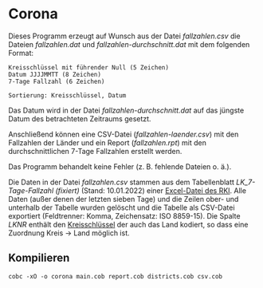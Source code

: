 # Corona

Dieses Programm erzeugt auf Wunsch aus der Datei *fallzahlen.csv* die Dateien *fallzahlen.dat*
und *fallzahlen-durchschnitt.dat* mit dem folgenden Format:

    Kreisschlüssel mit führender Null (5 Zeichen)
    Datum JJJJMMTT (8 Zeichen)
    7-Tage Fallzahl (6 Zeichen)
    
    Sortierung: Kreisschlüssel, Datum

Das Datum wird in der Datei *fallzahlen-durchschnitt.dat* auf das jüngste Datum des betrachteten
Zeitraums gesetzt.

Anschließend können eine CSV-Datei (*fallzahlen-laender.csv*) mit den Fallzahlen der Länder
und ein Report (*fallzahlen.rpt*) mit den durchschnittlichen 7-Tage Fallzahlen erstellt werden.

Das Programm behandelt keine Fehler (z. B. fehlende Dateien o. ä.).

Die Daten in der Datei *fallzahlen.csv* stammen aus dem Tabellenblatt *LK_7-Tage-Fallzahl (fixiert)*
(Stand: 10.01.2022) einer [Excel-Datei des RKI][rki]. Alle Daten (außer denen der letzten sieben Tage)
und die Zeilen ober- und unterhalb der Tabelle wurden gelöscht und die Tabelle als CSV-Datei exportiert
(Feldtrenner: Komma, Zeichensatz: ISO 8859-15). Die Spalte *LKNR* enthält den [Kreisschlüssel][wiki]
der auch das Land kodiert, so dass eine Zuordnung Kreis -> Land möglich ist.

## Kompilieren

`cobc -xO -o corona main.cob report.cob districts.cob csv.cob`


[rki]:https://www.rki.de/DE/Content/InfAZ/N/Neuartiges_Coronavirus/Daten/Fallzahlen_Kum_Tab.html
[wiki]:https://de.wikipedia.org/wiki/Amtlicher_Gemeindeschl%C3%BCssel#Aufbau
